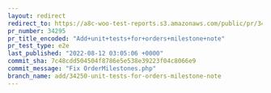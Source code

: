 ```yaml
---
layout: redirect
redirect_to: https://a8c-woo-test-reports.s3.amazonaws.com/public/pr/34295/e2e/index.html
pr_number: 34295
pr_title_encoded: "Add+unit+tests+for+orders+milestone+note"
pr_test_type: e2e
last_published: "2022-08-12 03:05:06 +0000"
commit_sha: 7c48cdd504504f8786e5e538e39223f04c8066e9
commit_message: "Fix OrderMilestones.php"
branch_name: add/34250-unit-tests-for-orders-milestone-note
---
```

